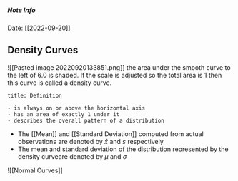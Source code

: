 ##### Note Info
Date: [[2022-09-20]]
## Density Curves
![[Pasted image 20220920133851.png]]
the area under the smooth curve to the left of 6.0 is shaded. If the scale is adjusted so the total area is 1 then this curve is called a density curve.

```ad-tldr
title: Definition

- is always on or above the horizontal axis
- has an area of exactly 1 under it
- describes the overall pattern of a distribution
```

- The [[Mean]] and [[Standard Deviation]] computed from actual observations are denoted by $\bar x$ and $s$ respectively
- The mean and standard deviation of the distribution represented by the density curveare denoted by $\mu$ and $\sigma$

![[Normal Curves]]
